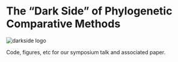 # The “Dark Side” of Phylogenetic Comparative Methods

![darkside logo](https://github.com/richfitz/Figures/pcm-darkside.git.png)

Code, figures, etc for our symposium talk and associated paper.


